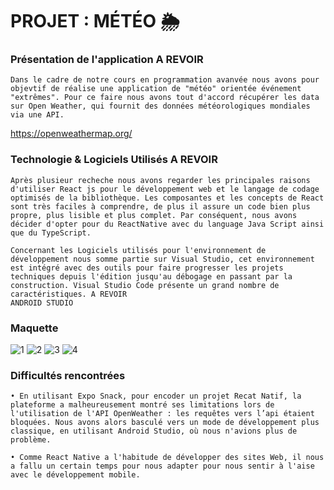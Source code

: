 # PROJET : MÉTÉO 🌦️

### Présentation de l'application  A REVOIR 

    Dans le cadre de notre cours en programmation avanvée nous avons pour objevtif de réalise une application de "météo" orientée événement "extrêmes". Pour ce faire nous avons tout d'accord récupérer les data sur Open Weather, qui fournit des données météorologiques mondiales via une API.
https://openweathermap.org/


### Technologie &  Logiciels Utilisés A REVOIR 

    Après plusieur recheche nous avons regarder les principales raisons d'utiliser React js pour le développement web et le langage de codage optimisés de la bibliothèque. Les composantes et les concepts de React sont très faciles à comprendre, de plus il assure un code bien plus propre, plus lisible et plus complet. Par conséquent, nous avons décider d'opter pour du ReactNative avec du language Java Script ainsi que du TypeScript. 

    Concernant les Logiciels utilisés pour l'environnement de développement nous somme partie sur Visual Studio, cet environnement est intégré avec des outils pour faire progresser les projets techniques depuis l'édition jusqu'au débogage en passant par la construction. Visual Studio Code présente un grand nombre de caractéristiques. A REVOIR 
    ANDROID STUDIO 

### Maquette 

![1](https://user-images.githubusercontent.com/96047669/200961692-af060911-b03f-48af-a7db-9c1824ea412d.png)
![2](https://user-images.githubusercontent.com/96047669/200961770-152b4725-582b-4fc7-a526-9af5314ec697.png)
![3](https://user-images.githubusercontent.com/96047669/200961781-f6a2cb68-e17b-475c-8451-789b30c79272.png)
![4](https://user-images.githubusercontent.com/96047669/200961797-8b6e17ef-861b-44fc-b6dd-434bb410a1ff.png)

### Difficultés rencontrées 

    • En utilisant Expo Snack, pour encoder un projet Recat Natif, la plateforme a malheureusement montré ses limitations lors de l'utilisation de l'API OpenWeather : les requêtes vers l’api étaient bloquées. Nous avons alors basculé vers un mode de développement plus classique, en utilisant Android Studio, où nous n'avions plus de problème.
    
    • Comme React Native a l'habitude de développer des sites Web, il nous a fallu un certain temps pour nous adapter pour nous sentir à l'aise avec le développement mobile.
